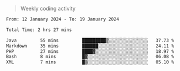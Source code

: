 > Weekly coding activity
<!--START_SECTION:waka-->

```txt
From: 12 January 2024 - To: 19 January 2024

Total Time: 2 hrs 27 mins

Java         55 mins         █████████▒░░░░░░░░░░░░░░░   37.73 %
Markdown     35 mins         ██████░░░░░░░░░░░░░░░░░░░   24.11 %
PHP          27 mins         ████▓░░░░░░░░░░░░░░░░░░░░   18.97 %
Bash         8 mins          █▓░░░░░░░░░░░░░░░░░░░░░░░   06.08 %
XML          7 mins          █▒░░░░░░░░░░░░░░░░░░░░░░░   05.10 %
```

<!--END_SECTION:waka-->
